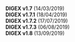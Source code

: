 <b>DIGEX v1.7</b>   (14/03/2019)<br />
<b>DIGEX v1.7.1</b> (18/04/2019)<br />
<b>DIGEX v1.7.2</b> (17/07/2019)<br />
<b>DIGEX v1.7.3</b> (06/08/2019)<br />
<b>DIGEX v1.8</b>   (13/09/2019)<br />
